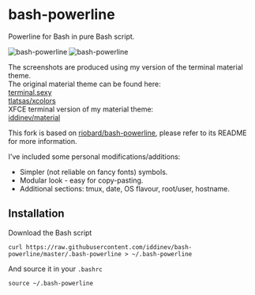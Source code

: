 # bash-powerline

Powerline for Bash in pure Bash script.

![bash-powerline](https://raw.github.com/iddinev/bash-powerline/master/screenshots/my_material_theme-dark.png)
![bash-powerline](https://raw.github.com/iddinev/bash-powerline/master/screenshots/my_material_theme-dark_tmux.png)

The screenshots are produced using my version of the terminal material theme.  
The original material theme can be found here:  
[terminal.sexy](https://terminal.sexy/#JjI47O_xJjI4_5gAi8NK_8EHA6n06R5jAJaIz9jcN0dP_6dNnMxl_6AAgdT6rRRXJqaa7O_x)  
[tlatsas/xcolors](https://github.com/tlatsas/xcolors)  
XFCE terminal version of my material theme:  
[iddinev/material](https://gist.github.com/iddinev/8998241c16642f7502d1e1dc511e7c68)

This fork is based on
[riobard/bash-powerline](https://github.com/riobard/bash-powerline), please refer to its README for more
information.

I've included some personal modifications/additions:
- Simpler (not reliable on fancy fonts) symbols.
- Modular look - easy for copy-pasting.
- Additional sections: tmux, date, OS flavour, root/user, hostname.

## Installation

Download the Bash script

    curl https://raw.githubusercontent.com/iddinev/bash-powerline/master/.bash-powerline > ~/.bash-powerline

And source it in your `.bashrc`

    source ~/.bash-powerline

